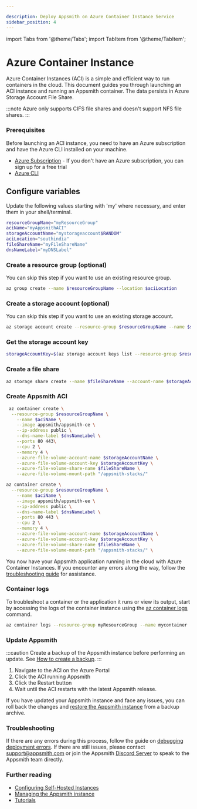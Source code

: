 ```yaml
---

description: Deploy Appsmith on Azure Container Instance Service
sidebar_position: 4
---
```

import Tabs from '@theme/Tabs';
import TabItem from '@theme/TabItem';

# Azure Container Instance
Azure Container Instances (ACI) is a simple and efficient way to run containers in the cloud. This document guides you through launching an ACI instance and running an Appsmith container. The data persists in Azure Storage Account File Share.

:::note 
Azure only supports CIFS file shares and doesn't support NFS file shares.
:::

### Prerequisites​

Before launching an ACI instance, you need to have an Azure subscription and have the Azure CLI installed on your machine. 

* [Azure Subscription](https://azure.com/free) - If you don't have an Azure subscription, you can sign up for a free trial
* [Azure CLI](https://learn.microsoft.com/en-us/cli/azure) 

## Configure variables
Update the following values starting with 'my' where necessary, and enter them in your shell/terminal.
```bash
resourceGroupName="myResourceGroup"
aciName="myAppsmithACI"
storageAccountName="mystorageaccount$RANDOM"
aciLocation="southindia"  
fileShareName="myFileShareName"
dnsNameLabel="myDNSLabel"
```
### Create a resource group (optional)
You can skip this step if you want to use an existing resource group.
```bash
az group create --name $resourceGroupName --location $aciLocation
```

### Create a storage account (optional)
You can skip this step if you want to use an existing storage account.
```bash
az storage account create --resource-group $resourceGroupName --name $storageAccountName --location $aciLocation --sku Standard_LRS
```
### Get the storage account key
```bash
storageAccountKey=$(az storage account keys list --resource-group $resourceGroupName --account-name $storageAccountName --query "[0].value"  --output tsv)
```

### Create a file share
```bash
az storage share create --name $fileShareName --account-name $storageAccountName --account-key $storageAccountKey
```

### Create Appsmith ACI

<Tabs groupId="editions" queryString="current-edition">
   <TabItem label="Community Edition" value="community">

```bash
 az container create \
  --resource-group $resourceGroupName \
	--name $aciName \
	--image appsmith/appsmith-ce \
	--ip-address public \
	--dns-name-label $dnsNameLabel \
	--ports 80 443\
	--cpu 2 \
	--memory 4 \
	--azure-file-volume-account-name $storageAccountName \
	--azure-file-volume-account-key $storageAccountKey \
	--azure-file-volume-share-name $fileShareName \
	--azure-file-volume-mount-path "/appsmith-stacks/"
 ```

   </TabItem>
   <TabItem label="Business Edition" value="business">


```bash
az container create \
  --resource-group $resourceGroupName \
	--name $aciName \
	--image appsmith/appsmith-ee \
	--ip-address public \
	--dns-name-label $dnsNameLabel \
	--ports 80 443 \
	--cpu 2 \
	--memory 4 \
	--azure-file-volume-account-name $storageAccountName \
	--azure-file-volume-account-key $storageAccountKey \
	--azure-file-volume-share-name $fileShareName \
	--azure-file-volume-mount-path "/appsmith-stacks/" \
```

   </TabItem>
</Tabs>

You now have your Appsmith application running in the cloud with Azure Container Instances. If you encounter any errors along the way, follow the [troubleshooting guide](/help-and-support/troubleshooting-guide/deployment-errors) for assistance. 

### Container logs
To troubleshoot a container or the application it runs or view its output, start by accessing the logs of the container instance using the [az container logs](https://learn.microsoft.com/en-us/cli/azure/container#az_container_logs) command.

```bash
az container logs --resource-group myResourceGroup --name mycontainer
```

### Update Appsmith

:::caution
Create a backup of the Appsmith instance before performing an update. See [How to create a backup](https://docs.appsmith.com/getting-started/setup/instance-management/appsmithctl#backup-appsmith-instance).
:::

1. Navigate to the ACI on the Azure Portal
2. Click the ACI running Appsmith
3. Click the Restart button
4. Wait until the ACI restarts with the latest Appsmith release.

If you have updated your Appsmith instance and face any issues, you can roll back the changes and [restore the Appsmith instance](https://docs.appsmith.com/getting-started/setup/instance-management/appsmithctl#restore-appsmith-instance) from a backup archive.

### Troubleshooting

If there are any errors during this process, follow the guide on [debugging deployment errors](/help-and-support/troubleshooting-guide/deployment-errors). If there are still issues, please contact [support@appsmith.com](mailto:support@appsmith.com) or join the Appsmith [Discord Server](https://discord.com/invite/rBTTVJp) to speak to the Appsmith team directly.

### Further reading

* [Configuring Self-Hosted Instances](/getting-started/setup/instance-configuration/#configuring-docker-installations)
* [Managing the Appsmith instance](/getting-started/setup/instance-management/)
* [Tutorials](/learning-and-resources/tutorials/)
